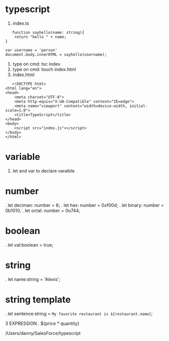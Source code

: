 # typescript

1. index.ts
```
   function sayhello(name: string){
    return "hello " + name;
}

var username = 'person'
document.body.innerHTML = sayhello(username);
```


1. type on cmd:   tsc index
2. type on cmd: touch index.html
3. index.html
```
   <!DOCTYPE html>
<html lang="en">
<head>
    <meta charset="UTF-8">
    <meta http-equiv="X-UA-Compatible" content="IE=edge">
    <meta name="viewport" content="width=device-width, initial-scale=1.0">
    <title>TypeScript</title>
</head>
<body>
    <script src="index.js"></script>
</body>
</html>
```

# variable
1. let and var to declare varaible
   
# number
. let deciman: number = 6;
. let hex:  number = 0xf00d;
. let binary: number = 0b1010;
. let octal: number = 0o744;

# boolean
. let val:boolean = true;

# string
. let name:string = 'Alexis';
# string template
. let sentence:string = `My favorite restaurant is ${restaurant.name}`;

3 EXPRESSION
. ${price * quantity}

/Users/danny/SalesForce/typescript

